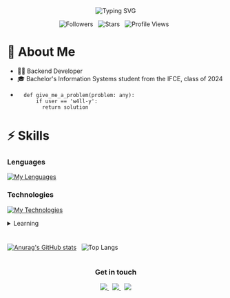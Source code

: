 <div align='center'>
  <img src="https://typingsvg.vercel.app/api/svg?text=Hello%21+I%27m+w4ll-y%F0%9F%91%8B%3BHi%21+I%27m+Wallacy%F0%9F%91%8B&font=Consolas&color=%23f8f8f2&width=1000&height=100&typingSpeed=0.15&pause=2000&letterSpacing=0.1&repeat=true&backgroundColor=%23282a36&fontSize=30&center=true&vCenter=true&border=true&cursorStyle=straight&deleteAfter=true&deleteSpeed=0.08" alt="Typing SVG" />
  
  ![Followers](https://img.shields.io/github/followers/w4ll-y?label=Followers&style=flat) &nbsp;
  ![Stars](https://img.shields.io/github/stars/w4ll-y?label=Stars&style=flat) &nbsp;
  ![Profile Views](https://komarev.com/ghpvc/?username=w4ll-y&color=blue&style=flat) &nbsp;
</div>



# 📖 About Me

- 👨‍💻 Backend Developer
- 🎓 Bachelor's Information Systems student from the IFCE, class of 2024
-
  ```
    def give_me_a_problem(problem: any):
        if user == 'w4ll-y':
          return solution 
  ```

# ⚡ Skills

### Lenguages

[![My Lenguages](https://skillicons.dev/icons?i=php,ts,py,mysql&perline=4)](https://skillicons.dev)

### Technologies
[![My Technologies](https://skillicons.dev/icons?i=laravel,nextjs,react,django,docker,git,github&perline=4)](https://skillicons.dev)

<details>
  <summary>Learning</summary>
  
  [![My Skills](https://skillicons.dev/icons?i=java,spring,postgres&perline=3)](https://skillicons.dev)
</details>

<h1></h1>

<div align='left'>
  
[![Anurag's GitHub stats](https://github-readme-stats.vercel.app/api?username=w4ll-y)](https://github.com/anuraghazra/github-readme-stats)
&nbsp;
![Top Langs](https://github-readme-stats.vercel.app/api/top-langs/?username=w4ll-y&layout=compact)

</div>

<h1></h1>

<h3 align='center'>Get in touch</h3>

<div align='center'>
  <a href='https://www.linkedin.com/in/wallacy-ramalho-dev/'>
  <img src='https://img.shields.io/badge/LinkedIn-0077B5?style=for-the-badge&logo=linkedin&logoColor=white' />
  </a>
  &nbsp;
  <a href='mailto:wallacyj.que.j@gmail.com'>
  <img src='https://img.shields.io/badge/Gmail-D14836?style=for-the-badge&logo=gmail&logoColor=white' />
  </a>
  &nbsp;
  <a href='https://www.instagram.com/j_w4ll_y/'>
  <img src='https://img.shields.io/badge/Instagram-E4405F?style=for-the-badge&logo=instagram&logoColor=white' />
  </a>
</div>
